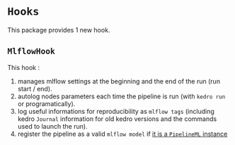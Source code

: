# ``Hooks``

This package provides 1 new hook.

## ``MlflowHook``

This hook :

  1. manages mlflow settings at the beginning and the end of the run (run start / end).
  2. autolog nodes parameters each time the pipeline is run (with ``kedro run`` or programatically).
  3. log useful informations for reproducibility as ``mlflow tags`` (including kedro ``Journal`` information for old kedro versions and the commands used to launch the run).
  4. register the pipeline as a valid ``mlflow model`` if [it is a ``PipelineML`` instance](https://kedro-mlflow.readthedocs.io/en/latest/source/05_API/01_python_objects/03_Pipelines.html)
